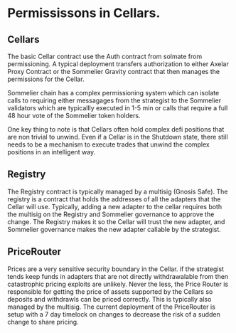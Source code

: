 # Permississons in Cellars.


## Cellars

The basic Cellar contract use the Auth contract from solmate from permissioning. A typical deployment transfers authorization to either Axelar Proxy Contract or the Sommelier Gravity contract that then manages the permissions for the Cellar.

Sommelier chain has a complex permissioning system which can isolate calls to requiring either messagages from the strategist to the Sommelier validators which are typicallly executed in 1-5 min or calls that require a full 48 hour vote of the Sommelier token holders.

One key thing to note is that Cellars often hold complex defi positions that are non trivial to unwind. Even if a Cellar is in the Shutdown state, there still needs to be a mechanism to execute trades that unwind the complex positions in an intelligent way.

## Registry

The Registry contract is typically managed by a multisig (Gnosis Safe). The registry is a contract that holds the addresses of all the adapters that the Cellar will use. Typically, adding a new adapter to the cellar requires both the multisig on the Registry and Sommelier governance to approve the change. The Registry makes it so the Cellar will trust the new adapter, and Sommelier governance makes the new adapter callable by the strategist.

## PriceRouter

Prices are a very sensitive security boundary in the Cellar. if the strategist tends keep funds in adapters that are not directly withdrawalable from then catastrophic pricing exploits are unlikely. Never the less, the Price Router is responsible for getting the price of assets supported by the Cellars so deposits and withdrawls can be priced correctly. This is typically also managed by the multisig. The current deployment of the PriceRouter is setup with a 7 day timelock on changes to decrease the risk of a sudden change to share pricing.
